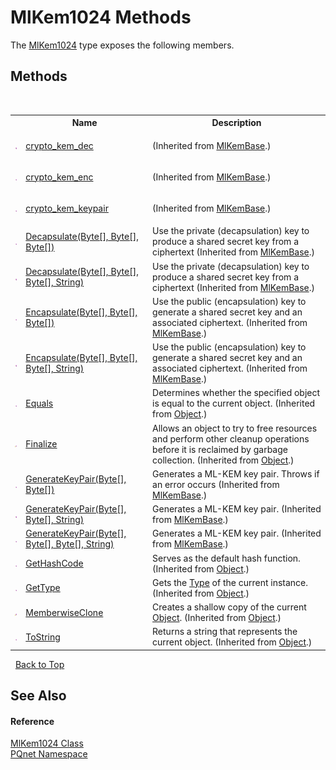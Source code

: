 # MlKem1024 Methods
 

The <a href="55d5f1ea-4d2f-0f3d-b34e-8526d43e97b7">MlKem1024</a> type exposes the following members.


## Methods
&nbsp;<table><tr><th></th><th>Name</th><th>Description</th></tr><tr><td>![Public method](media/pubmethod.gif "Public method")</td><td><a href="90d2db21-f625-95a2-a589-ea439c0f3794">crypto_kem_dec</a></td><td>

 (Inherited from <a href="048f1bfa-554d-653d-117e-4772fbe7d244">MlKemBase</a>.)</td></tr><tr><td>![Public method](media/pubmethod.gif "Public method")</td><td><a href="3dd368fd-e916-5885-f727-e13ba7785029">crypto_kem_enc</a></td><td>

 (Inherited from <a href="048f1bfa-554d-653d-117e-4772fbe7d244">MlKemBase</a>.)</td></tr><tr><td>![Public method](media/pubmethod.gif "Public method")</td><td><a href="2cf38dce-72ed-1948-acba-662053f38f87">crypto_kem_keypair</a></td><td>

 (Inherited from <a href="048f1bfa-554d-653d-117e-4772fbe7d244">MlKemBase</a>.)</td></tr><tr><td>![Public method](media/pubmethod.gif "Public method")</td><td><a href="e98dd1e0-1d13-2bad-e4f0-b7020558e9b0">Decapsulate(Byte[], Byte[], Byte[])</a></td><td>
Use the private (decapsulation) key to produce a shared secret key from a ciphertext
 (Inherited from <a href="048f1bfa-554d-653d-117e-4772fbe7d244">MlKemBase</a>.)</td></tr><tr><td>![Public method](media/pubmethod.gif "Public method")</td><td><a href="b14fe40d-5993-6664-624c-f3153eb702d8">Decapsulate(Byte[], Byte[], Byte[], String)</a></td><td>
Use the private (decapsulation) key to produce a shared secret key from a ciphertext
 (Inherited from <a href="048f1bfa-554d-653d-117e-4772fbe7d244">MlKemBase</a>.)</td></tr><tr><td>![Public method](media/pubmethod.gif "Public method")</td><td><a href="74e96338-99a7-10b8-9898-27b9ec94ab35">Encapsulate(Byte[], Byte[], Byte[])</a></td><td>
Use the public (encapsulation) key to generate a shared secret key and an associated ciphertext.
 (Inherited from <a href="048f1bfa-554d-653d-117e-4772fbe7d244">MlKemBase</a>.)</td></tr><tr><td>![Public method](media/pubmethod.gif "Public method")</td><td><a href="128cd3bc-4bc2-2976-189e-e91f8c1090ce">Encapsulate(Byte[], Byte[], Byte[], String)</a></td><td>
Use the public (encapsulation) key to generate a shared secret key and an associated ciphertext.
 (Inherited from <a href="048f1bfa-554d-653d-117e-4772fbe7d244">MlKemBase</a>.)</td></tr><tr><td>![Public method](media/pubmethod.gif "Public method")</td><td><a href="https://docs.microsoft.com/dotnet/api/system.object.equals#system-object-equals(system-object)" target="_blank" rel="noopener noreferrer">Equals</a></td><td>
Determines whether the specified object is equal to the current object.
 (Inherited from <a href="https://docs.microsoft.com/dotnet/api/system.object" target="_blank" rel="noopener noreferrer">Object</a>.)</td></tr><tr><td>![Protected method](media/protmethod.gif "Protected method")</td><td><a href="https://docs.microsoft.com/dotnet/api/system.object.finalize#system-object-finalize" target="_blank" rel="noopener noreferrer">Finalize</a></td><td>
Allows an object to try to free resources and perform other cleanup operations before it is reclaimed by garbage collection.
 (Inherited from <a href="https://docs.microsoft.com/dotnet/api/system.object" target="_blank" rel="noopener noreferrer">Object</a>.)</td></tr><tr><td>![Public method](media/pubmethod.gif "Public method")</td><td><a href="6ae87899-534b-04b5-c03e-588a84f83870">GenerateKeyPair(Byte[], Byte[])</a></td><td>
Generates a ML-KEM key pair. Throws if an error occurs
 (Inherited from <a href="048f1bfa-554d-653d-117e-4772fbe7d244">MlKemBase</a>.)</td></tr><tr><td>![Public method](media/pubmethod.gif "Public method")</td><td><a href="f7b98c21-dffc-3cdc-3051-4db6850da027">GenerateKeyPair(Byte[], Byte[], String)</a></td><td>
Generates a ML-KEM key pair.
 (Inherited from <a href="048f1bfa-554d-653d-117e-4772fbe7d244">MlKemBase</a>.)</td></tr><tr><td>![Public method](media/pubmethod.gif "Public method")</td><td><a href="687ab045-81b7-367d-ae2c-24b292c37332">GenerateKeyPair(Byte[], Byte[], Byte[], String)</a></td><td>
Generates a ML-KEM key pair.
 (Inherited from <a href="048f1bfa-554d-653d-117e-4772fbe7d244">MlKemBase</a>.)</td></tr><tr><td>![Public method](media/pubmethod.gif "Public method")</td><td><a href="https://docs.microsoft.com/dotnet/api/system.object.gethashcode#system-object-gethashcode" target="_blank" rel="noopener noreferrer">GetHashCode</a></td><td>
Serves as the default hash function.
 (Inherited from <a href="https://docs.microsoft.com/dotnet/api/system.object" target="_blank" rel="noopener noreferrer">Object</a>.)</td></tr><tr><td>![Public method](media/pubmethod.gif "Public method")</td><td><a href="https://docs.microsoft.com/dotnet/api/system.object.gettype#system-object-gettype" target="_blank" rel="noopener noreferrer">GetType</a></td><td>
Gets the <a href="https://docs.microsoft.com/dotnet/api/system.type" target="_blank" rel="noopener noreferrer">Type</a> of the current instance.
 (Inherited from <a href="https://docs.microsoft.com/dotnet/api/system.object" target="_blank" rel="noopener noreferrer">Object</a>.)</td></tr><tr><td>![Protected method](media/protmethod.gif "Protected method")</td><td><a href="https://docs.microsoft.com/dotnet/api/system.object.memberwiseclone#system-object-memberwiseclone" target="_blank" rel="noopener noreferrer">MemberwiseClone</a></td><td>
Creates a shallow copy of the current <a href="https://docs.microsoft.com/dotnet/api/system.object" target="_blank" rel="noopener noreferrer">Object</a>.
 (Inherited from <a href="https://docs.microsoft.com/dotnet/api/system.object" target="_blank" rel="noopener noreferrer">Object</a>.)</td></tr><tr><td>![Public method](media/pubmethod.gif "Public method")</td><td><a href="https://docs.microsoft.com/dotnet/api/system.object.tostring#system-object-tostring" target="_blank" rel="noopener noreferrer">ToString</a></td><td>
Returns a string that represents the current object.
 (Inherited from <a href="https://docs.microsoft.com/dotnet/api/system.object" target="_blank" rel="noopener noreferrer">Object</a>.)</td></tr></table>&nbsp;
<a href="#mlkem1024-methods">Back to Top</a>

## See Also


#### Reference
<a href="55d5f1ea-4d2f-0f3d-b34e-8526d43e97b7">MlKem1024 Class</a><br /><a href="fc4f881f-e121-9cf0-ed49-65bf6b5a005d">PQnet Namespace</a><br />